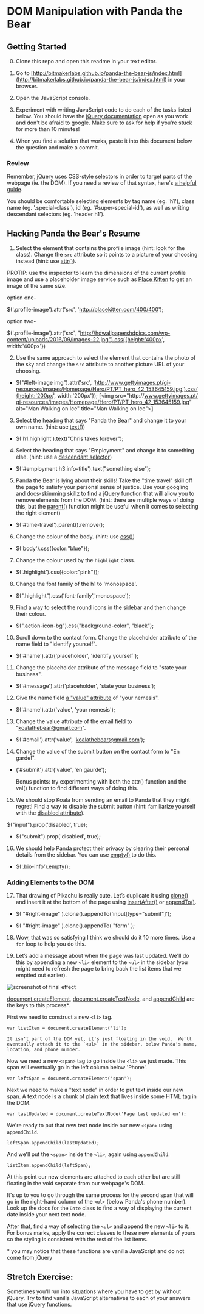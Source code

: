 # DOM Manipulation with Panda the Bear
## Getting Started
0. Clone this repo and open this readme in your text editor.

1. Go to [http://bitmakerlabs.github.io/panda-the-bear-js/index.html](http://bitmakerlabs.github.io/panda-the-bear-js/index.html) in your browser.

2. Open the JavaScript console.

3. Experiment with writing JavaScript code to do each of the tasks listed below.  You should have the [jQuery documentation](http://jquery.com/) open as you work and don't be afraid to google.  Make sure to ask for help if you’re stuck for more than 10 minutes!  

4. When you find a solution that works, paste it into this document below the question and make a commit.


### Review
Remember, jQuery uses CSS-style selectors in order to target parts of the webpage (ie. the DOM).  If you need a review of that syntax, here's [a helpful guide](https://developer.mozilla.org/en/docs/Web/Guide/CSS/Getting_started/Selectors).

You should be comfortable selecting elements by tag name (eg. 'h1'), class name (eg. '.special-class'), id (eg. '#super-special-id'), as well as writing descendant selectors (eg. 'header h1').

## Hacking Panda the Bear's Resume

1. Select the element that contains the profile image (hint: look for the class).  Change the `src` attribute so it points to a picture of your choosing instead (hint: use [attr()](http://api.jquery.com/attr/)).


  PROTIP: use the inspector to learn the dimensions of the current profile image and use a placeholder image service such as [Place Kitten](https://placekitten.com/) to get an image of the same size.

option one-   

$('.profile-image').attr('src', 'http://placekitten.com/400/400');

option two-

$('.profile-image').attr('src', "http://hdwallpapershdpics.com/wp-content/uploads/2016/09/images-22.jpg").css({height:'400px', width:'400px'})

2. Use the same approach to select the element that contains the photo of the sky and change the `src` attribute to another picture URL of your choosing.

- $("#left-image img").attr('src', 'http://www.gettyimages.pt/gi-resources/images/Homepage/Hero/PT/PT_hero_42_153645159.jpg').css({height:'200px', width:'200px'});
[<img src=​"http:​/​/​www.gettyimages.pt/​gi-resources/​images/​Homepage/​Hero/​PT/​PT_hero_42_153645159.jpg" alt=​"Man Walking on Ice" title=​"Man Walking on Ice">​]

3. Select the heading that says "Panda the Bear" and change it to your own name. (hint: use [text()](http://api.jquery.com/text/))

- $('h1.highlight').text("Chris takes forever");

4. Select the heading that says "Employment" and change it to something else. (hint: use a [descendant selector](https://developer.mozilla.org/en-US/docs/Web/CSS/Descendant_selectors))

- $('#employment h3.info-title').text("something else");

5. Panda the Bear is lying about their skills!  Take the "time travel" skill off the page to satisfy your personal sense of justice.  Use your googling and docs-skimming skillz to find a jQuery function that will allow you to remove elements from the DOM.  (hint: there are multiple ways of doing this, but the [parent()](http://api.jquery.com/parent/) function might be useful when it comes to selecting the right element)

- $('#time-travel').parent().remove();

6. Change the colour of the body. (hint: use [css()](http://api.jquery.com/css/))

- $('body').css({color:"blue"});

7. Change the colour used by the `highlight` class.

- $('.highlight').css({color:"pink"});

8. Change the font family of the h1 to 'monospace'.

- $(".highlight").css('font-family','monospace');

9. Find a way to select the round icons in the sidebar and then change their colour.

- $(".action-icon-bg").css("background-color", "black");

10. Scroll down to the contact form.  Change the placeholder attribute of the name field to "identify yourself".

- $('#name').attr('placeholder', 'identify yourself');

11. Change the placeholder attribute of the message field to "state your business".

- $('#message').attr('placeholder', 'state your business');

12. Give the name field [a "value" attribute](http://www.w3schools.com/tags/att_input_value.asp) of "your nemesis".

- $('#name').attr('value', 'your nemesis');

13. Change the value attribute of the email field to "koalathebear@gmail.com".

- $('#email').attr('value', 'koalathebear@gmail.com');

14. Change the value of the submit button on the contact form to "En garde!".

- ('#submit').attr('value', 'en gaurde');

  Bonus points: try experimenting with both the attr() function and the val() function to find different ways of doing this.

15. We should stop Koala from sending an email to Panda that they might regret!  Find a way to disable the submit button (hint: familiarize yourself with the [disabled attribute](http://www.w3schools.com/tags/att_input_disabled.asp)).

$("input").prop('disabled', true);

- $("submit").prop('disabled', true);


16. We should help Panda protect their privacy by clearing their personal details from the sidebar.  You can use [empty()](https://api.jquery.com/empty/) to do this.

- $('.bio-info').empty();

### Adding Elements to the DOM

17. That drawing of Pikachu is really cute.  Let’s duplicate it using [clone()](https://api.jquery.com/clone/) and insert it at the bottom of the page using [insertAfter()](http://api.jquery.com/insertafter/) or [appendTo()](http://api.jquery.com/appendto/).

<!-- $( ".hello" ).clone().appendTo( ".goodbye" ); -->

- $( "#right-image" ).clone().appendTo('input[type="submit"]');

- $( "#right-image" ).clone().appendTo( "form" );

18. Wow, that was so satisfying I think we should do it 10 more times.  Use a `for` loop to help you do this.

19. Let’s add a message about when the page was last updated.  We'll do this by appending a new `<li>` element to the `<ul>` in the sidebar (you might need to refresh the page to bring back the list items that we emptied out earlier).  

  ![screenshot of final effect](panda-last-updated.png)

  [document.createElement](https://developer.mozilla.org/en-US/docs/Web/API/Document/createElement), [document.createTextNode](https://developer.mozilla.org/en-US/docs/Web/API/Document/createTextNode), and [appendChild](https://developer.mozilla.org/en-US/docs/Web/API/Node/appendChild) are the keys to this process\*.

  First we need to construct a new `<li>` tag.

  `var listItem = document.createElement('li');`

    It isn't part of the DOM yet, it's just floating in the void.  We'll eventually attach it to the `<ul>` in the sidebar, below Panda's name, location, and phone number.

   Now we need a new `<span>` tag to go inside the `<li>` we just made.  This span will eventually go in the left column below 'Phone'.

  `var leftSpan = document.createElement('span');`

  Next we need to make a "text node" in order to put text inside our new span.  A text node is a chunk of plain text that lives inside some HTML tag in the DOM.

  `var lastUpdated = document.createTextNode('Page last updated on');`

  We're ready to put that new text node inside our new `<span>` using `appendChild`.

  `leftSpan.appendChild(lastUpdated);`

  And we'll put the `<span>` inside the `<li>`, again using `appendChild`.

  `listItem.appendChild(leftSpan);`

  At this point our new elements are attached to each other but are still floating in the void separate from our webpage's DOM.

  It's up to you to go through the same process for the second span that will go in the right-hand column of the `<ul>` (below Panda's phone number).  Look up the docs for the `Date` class to find a way of displaying the current date inside your next text node.

  After that, find a way of selecting the `<ul>` and append the new `<li>` to it.  For bonus marks, apply the correct classes to these new elements of yours so the styling is consistent with the rest of the list items.


\* you may notice that these functions are vanilla JavaScript and do not come from jQuery


## Stretch Exercise:
Sometimes you'll run into situations where you have to get by without jQuery.  Try to find vanilla JavaScript alternatives to each of your answers that use jQuery functions.
